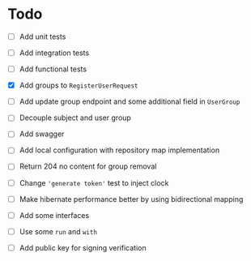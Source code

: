 # Todo

- [ ] Add unit tests
- [ ] Add integration tests
- [ ] Add functional tests
- [x] Add groups to `RegisterUserRequest`
- [ ] Add update group endpoint and some additional field in `UserGroup`
- [ ] Decouple subject and user group
- [ ] Add swagger
- [ ] Add local configuration with repository map implementation
- [ ] Return 204 no content for group removal
- [ ] Change `'generate token'` test to inject clock
- [ ] Make hibernate performance better by using bidirectional mapping
- [ ] Add some interfaces
- [ ] Use some `run` and `with`
- [ ] Add public key for signing verification

